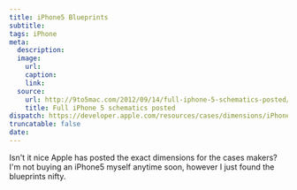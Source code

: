 ```yaml
---
title: iPhone5 Blueprints
subtitle:
tags: iPhone
meta:
  description:
  image:
    url:
    caption:
    link:
  source:
    url: http://9to5mac.com/2012/09/14/full-iphone-5-schematics-posted/
    title: Full iPhone 5 schematics posted
dispatch: https://developer.apple.com/resources/cases/dimensions/iPhone-5-dimensions.pdf
truncatable: false
date:
---
```


Isn't it nice Apple has posted the exact dimensions for the cases makers? I'm not buying an iPhone5 myself anytime soon, however I just found the blueprints nifty.
